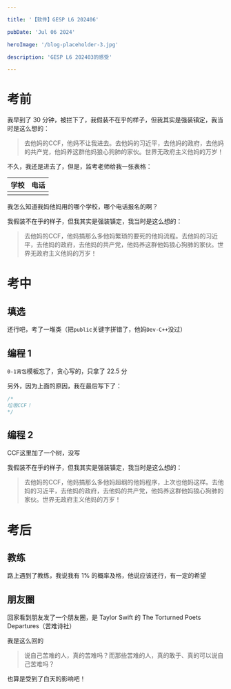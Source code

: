 ```yaml
---

title: '【软件】GESP L6 202406'

pubDate: 'Jul 06 2024'

heroImage: '/blog-placeholder-3.jpg'

description: 'GESP L6 202403的感受'

---
```


# 考前

我早到了 $30$ 分钟，被拦下了，我假装不在乎的样子，但我其实是强装镇定，我当时是这么想的：

> 去他妈的CCF，他妈不让我进去。去他妈的习近平，去他妈的政府，去他妈的共产党，他妈养这群他妈狼心狗肺的家伙。世界无政府主义他妈的万岁！

不久，我还是进去了，但是，监考老师给我一张表格：

| 学校  | 电话  |
| --- | --- |
|     |     |

我怎么知道我妈他妈用的哪个学校，哪个电话报名的啊？

我假装不在乎的样子，但我其实是强装镇定，我当时是这么想的：

> 去他妈的CCF，他妈搞那么多他妈繁琐的要死的他妈流程。去他妈的习近平，去他妈的政府，去他妈的共产党，他妈养这群他妈狼心狗肺的家伙。世界无政府主义他妈的万岁！

# 考中

## 填选

还行吧，考了一堆类（把`public`关键字拼错了，他妈`Dev-C++`没过）

## 编程 1

`0-1背包`模板忘了，贪心写的，只拿了 $22.5$ 分

另外，因为上面的原因，我在最后写下了：

```cpp
/*
垃圾CCF！
*/
```

## 编程 2

CCF这里加了一个树，没写

我假装不在乎的样子，但我其实是强装镇定，我当时是这么想的：

> 去他妈的CCF，他妈搞那么多他妈超纲的他妈程序，上次也他妈这样。去他妈的习近平，去他妈的政府，去他妈的共产党，他妈养这群他妈狼心狗肺的家伙。世界无政府主义他妈的万岁！

# 考后

## 教练

路上遇到了教练，我说我有 $1\%$ 的概率及格，他说应该还行，有一定的希望

## 朋友圈

回家看到朋友发了一个朋友圈，是 Taylor Swift 的 The Torturned Poets Departures（苦难诗社）

我是这么回的

> 说自己苦难的人，真的苦难吗？而那些苦难的人，真的敢于、真的可以说自己苦难吗？

也算是受到了白天的影响吧！



